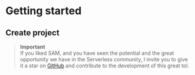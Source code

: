 # Getting started

<!-- The best way to learn is by practicing, let's create a basic CRUD using the query builder: -->

## Create project

> **Important** <br>
> If you liked SAM, and you have seen the potential and the great opportunity we have in the Serverless community, I invite you to give it a star on [GitHub](https://github.com/FSHLL/sam) and contribute to the development of this great tol.